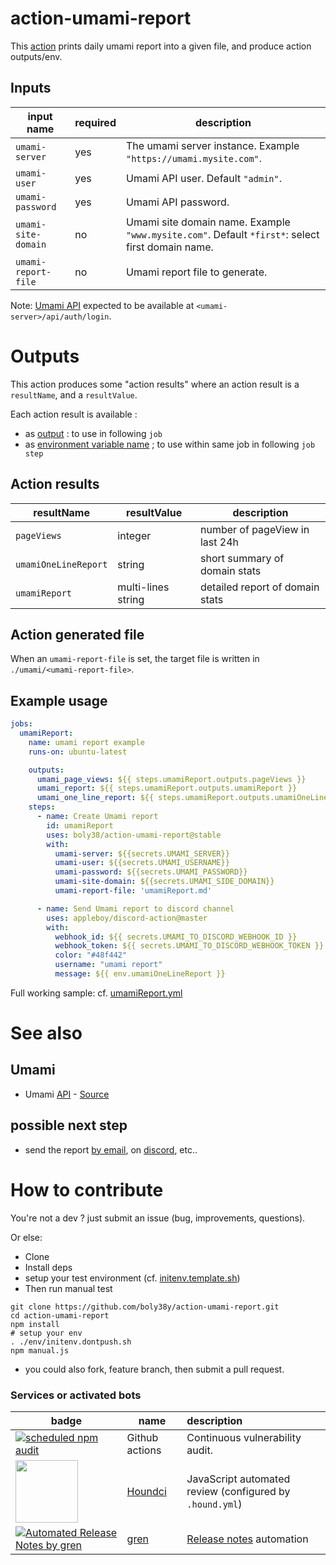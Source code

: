 # action-umami-report

This [action](./action.yml) prints daily umami report into a given file, and produce action outputs/env.

## Inputs

| input name          | required | description                                                                                       |
|---------------------|----------|---------------------------------------------------------------------------------------------------|
| `umami-server`      | yes      | The umami server instance. Example `"https://umami.mysite.com"`.                                  |
| `umami-user`        | yes      | Umami API user. Default `"admin"`.                                                                | 
| `umami-password`    | yes      | Umami API password.                                                                               | 
| `umami-site-domain` | no       | Umami site domain name.  Example `"www.mysite.com"`. Default `*first*`: select first domain name. | 
| `umami-report-file` | no       | Umami report file to generate.                                                                    | 

Note: [Umami API](https://umami.is/docs/api) expected to be available at `<umami-server>/api/auth/login`.

# Outputs

This action produces some "action results" where an action result is a `resultName`, and a `resultValue`.

Each action result is available :
- as [output](https://docs.github.com/en/actions/using-workflows/workflow-commands-for-github-actions#setting-an-output-parameter) : to use in following `job`
- as [environment variable name](https://docs.github.com/en/actions/using-workflows/workflow-commands-for-github-actions#setting-an-environment-variable) ; to use within same job in following `job step`

## Action results
| resultName           | resultValue          | description                     |
|----------------------|----------------------|---------------------------------|
| `pageViews`          | integer              | number of pageView in last 24h  |
| `umamiOneLineReport` | string               | short summary of domain stats   | 
| `umamiReport`        | multi-lines string   | detailed report of domain stats | 

## Action generated file

When an `umami-report-file` is set, the target file is written in `./umami/<umami-report-file>`.

## Example usage

```yaml
jobs:
  umamiReport:
    name: umami report example
    runs-on: ubuntu-latest

    outputs:
      umami_page_views: ${{ steps.umamiReport.outputs.pageViews }}
      umami_report: ${{ steps.umamiReport.outputs.umamiReport }}
      umami_one_line_report: ${{ steps.umamiReport.outputs.umamiOneLineReport }}
    steps:
      - name: Create Umami report
        id: umamiReport
        uses: boly38/action-umami-report@stable
        with:
          umami-server: ${{secrets.UMAMI_SERVER}}
          umami-user: ${{secrets.UMAMI_USERNAME}}
          umami-password: ${{secrets.UMAMI_PASSWORD}}
          umami-site-domain: ${{secrets.UMAMI_SIDE_DOMAIN}}
          umami-report-file: 'umamiReport.md'

      - name: Send Umami report to discord channel
        uses: appleboy/discord-action@master
        with:
          webhook_id: ${{ secrets.UMAMI_TO_DISCORD_WEBHOOK_ID }}
          webhook_token: ${{ secrets.UMAMI_TO_DISCORD_WEBHOOK_TOKEN }}
          color: "#48f442"
          username: "umami report"
          message: ${{ env.umamiOneLineReport }}
```
Full working sample: cf. [umamiReport.yml](.github/workflows/umamiReport.yml)

# See also

## Umami
- Umami [API](https://umami.is/docs/api) - [Source](https://github.com/umami-software/umami)

## possible next step
- send the report [by email](https://github.com/dawidd6/action-send-mail), on [discord](https://github.com/marketplace/actions/upload-to-discord), etc..

# How to contribute
You're not a dev ? just submit an issue (bug, improvements, questions). 

Or else:
* Clone
* Install deps
* setup your test environment (cf. [initenv.template.sh](./env/initenv.template.sh))
* Then run manual test
```
git clone https://github.com/boly38y/action-umami-report.git
cd action-umami-report
npm install
# setup your env
. ./env/initenv.dontpush.sh
npm manual.js
```
* you could also fork, feature branch, then submit a pull request.


### Services or activated bots

| badge                                                                                                                                                                                     | name                                                         | description                                                                        |
|-------------------------------------------------------------------------------------------------------------------------------------------------------------------------------------------|--------------------------------------------------------------|:-----------------------------------------------------------------------------------|
| [![scheduled npm audit](https://github.com/boly38/action-umami-report/actions/workflows/audit.yml/badge.svg)](https://github.com/boly38/action-umami-report/actions/workflows/audit.yml)  | Github actions                                               | Continuous vulnerability audit.                                                    
| [<img src="https://cdn.icon-icons.com/icons2/2148/PNG/512/houndci_icon_132320.png" width="100">](https://houndci.com/)                                                                    | [Houndci](https://houndci.com/)                              | JavaScript  automated review (configured by `.hound.yml`)                          |
| [![Automated Release Notes by gren](https://img.shields.io/badge/%F0%9F%A4%96-release%20notes-00B2EE.svg)](https://github-tools.github.io/github-release-notes/)                          | [gren](https://github.com/github-tools/github-release-notes) | [Release notes](https://github.com/boly38/action-umami-report/releases) automation |

